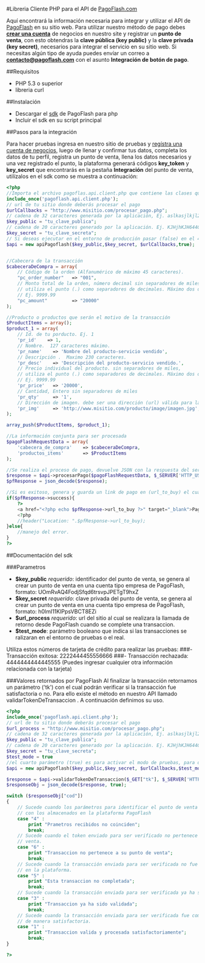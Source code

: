 #Libreria Cliente PHP para el API de [PagoFlash.com](http://pagoflash.com)

Aquí encontrará la información necesaria para integrar y utilizar el API de [PagoFlash](http://pagoflash.com) en su sitio web. Para utilizar nuestro método de pago debes **[crear una cuenta](https://app.pagoflash.com/profile/account_selection)** de negocios en nuestro site y registrar un **punto de venta**, con esto obtendras la **clave pública (key public)** y la **clave privada (key secret)**, necesarios para integrar el servicio en su sitio web. Si necesitas algún tipo de ayuda puedes envíar un correo a **contacto@pagoflash.com** con el asunto **Integración de botón de pago**.

##Requisitos
- PHP 5.3 o superior
- libreria curl

##Instalación

- Descargar el [sdk](https://raw.githubusercontent.com/PagoFlash/pagoflash-sdk/master/pagoflash.api.client.php) de PagoFlash para php
- Incluir el sdk en su script principal

##Pasos para la integración

Para hacer pruebas ingresa en nuestro sitio de pruebas y [regístra una cuenta de negocios](http://app-test2.pagoflash.com/profile/register/business), luego de llenar y confirmar tus datos, completa los datos de tu perfil, registra un punto de venta, llena los datos necesarios y una vez registrado el punto, la plataforma generará códigos **key_token** y **key_secret** que encontrarás en la pestaña **Integración** del punto de venta, utilízalos en el sdk como se muestra a continuación:

```php
<?php
//Importa el archivo pagoflas.api.client.php que contiene las clases que permiten la conexión con el API
include_once('pagoflash.api.client.php');
// url de tu sitio donde deberás procesar el pago
$urlCallbacks = "http://www.misitio.com/procesar_pago.php";
// cadena de 32 caracteres generada por la aplicación, Ej. aslkasjlkjl2LKLKjkjdkjkljlk&as87
$key_public = "tu_clave_publica";
// cadena de 20 caracteres generado por la aplicación. Ej. KJHjhKJH644GGr769jjh
$key_secret = "tu_clave_secreta";
// Si deseas ejecutar en el entorno de producción pasar (false) en el 4to parametro
$api = new apiPagoflash($key_public,$key_secret, $urlCallbacks,true);


//Cabecera de la transacción
$cabeceraDeCompra = array(
    // Código de la orden (Alfanumérico de máximo 45 caracteres).
    "pc_order_number"   => "001", 
    // Monto total de la orden, número decimal sin separadores de miles, 
    // utiliza el punto (.) como separadores de decimales. Máximo dos decimales
    // Ej. 9999.99
    "pc_amount"         => "20000" 
);

//Producto o productos que serán el motivo de la transacción
$ProductItems = array();
$product_1 = array(
    // Id. de tu porducto. Ej. 1
    'pr_id'    => 1,
    // Nombre.  127 caracteres máximo.
    'pr_name'    => 'Nombre del producto-servicio vendido', 
    // Descripción .  Maximo 230 caracteres.
    'pr_desc'    => 'Descripción del producto-servicio vendido.', 
    // Precio individual del producto. sin separadores de miles, 
    // utiliza el punto (.) como separadores de decimales. Máximo dos decimales
    // Ej. 9999.99
    'pr_price'   => '20000',
    // Cantidad, Entero sin separadores de miles  
    'pr_qty'     => '1', 
    // Dirección de imagen. debe ser una dirección (url) válida para la imagen.
    'pr_img'     => 'http://www.misitio.com/producto/image/imagen.jpg', 
);

array_push($ProductItems, $product_1);

//La información conjunta para ser procesada
$pagoFlashRequestData = array(
    'cabecera_de_compra'    => $cabeceraDeCompra, 
    'productos_items'       => $ProductItems
);

//Se realiza el proceso de pago, devuelve JSON con la respuesta del servidor
$response = $api->procesarPago($pagoFlashRequestData, $_SERVER['HTTP_USER_AGENT']);
$pfResponse = json_decode($response);

//Si es exitoso, genera y guarda un link de pago en (url_to_buy) el cual se usará para redirigir al formulario de pago
if($pfResponse->success){
    ?>
    <a href="<?php echo $pfResponse->url_to_buy ?>" target="_blank">Pagar</a>
    <?php
    //header("Location: ".$pfResponse->url_to_buy);
}else{
    //manejo del error.
}
?>
```
    
##Documentación del sdk

###Parametros

- **$key_public** *requerido*: identificador del punto de venta, se genera al crear un punto de venta en una cuenta tipo empresa de PagoFlash, formato: UOmRvAQ4FodjSfqd6trsvpJPETgT9hxZ 
- **$key_secret** *requerido*: clave privada del punto de venta, se genera al crear un punto de venta en una cuenta tipo empresa de PagoFlash, formato: h0lmI11KlPpsVBCT8EZi
- **$url_process** *requerido*: url del sitio al cual se realizara la llamada de retorno desde PagoFlash cuando se complete una transaccion.
- **$test_mode**: parámetro booleano que indica si las transacciones se ralizaran en el entorno de pruebas o el real.

Utiliza estos números de tarjeta de crédito para realizar las pruebas:
###- Transacción exitosa:   2222444455556666
###- Transacción rechazada: 4444444444445555
(Puedes ingresar cualquier otra información relacionada con la tarjeta)

###Valores retornados por PagoFlash
Al finalizar la transacción retornamos un parámetro ('tk') con el cual podrán verificar si la transacción fue satisfactoria o no. Para ello existe el método en nuestro API llamado validarTokenDeTransaccion . A continuación definimos su uso.
```php
<?php
include_once('pagoflash.api.client.php');
// url de tu sitio donde deberás procesar el pago
$url_process = "http://www.misitio.com/procesar_pago.php";
// cadena de 32 caracteres generada por la aplicación, Ej. aslkasjlkjl2LKLKjkjdkjkljlk&as87
$key_public = "tu_clave_publica";
// cadena de 20 caracteres generado por la aplicación. Ej. KJHjhKJH644GGr769jjh
$key_secret = "tu_clave_secreta";
$test_mode = true
//el cuarto parámetro (true) es para activar el modo de pruebas, para desactivar colocar en **false**
$api = new apiPagoflash($key_public,$key_secret, $urlCallbacks,$test_mode);

$response = $api->validarTokenDeTransaccion($_GET["tk"], $_SERVER['HTTP_USER_AGENT']);
$responseObj = json_decode($response, true);

switch ($responseObj["cod"])
{
    // Sucede cuando los parámetros para identificar el punto de venta no coinciden 
    // con los almacenados en la plataforma PagoFlash
    case "4" : 
        print "Prametros recibidos no coinciden"; 
        break;
    // Sucede cuando el token enviado para ser verificado no pertenece al punto de 
    // venta.
    case "6" : 
        print "Transaccion no pertenece a su punto de venta";
        break;
    // Sucede cuando la transacción enviada para ser verificada no fue completada 
    // en la plataforma.
    case "5" : 
        print "Esta transaccion no completada";
        break;
    // Sucede cuando la transacción enviada para ser verificada ya ha sido validada 
    case "3" : 
        print "Transaccion ya ha sido validada";
        break;
    // Sucede cuando la transacción enviada para ser verificada fue completada 
    // de manera satisfactoria.
    case "1" : 
        print "Transaccion valida y procesada satisfactoriamente";
        break;
}

?>
```
